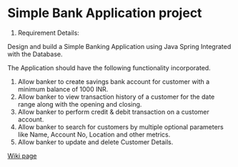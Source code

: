 # Simple Bank Application project 

1.	Requirement Details:

Design and build a Simple Banking Application using Java Spring Integrated with the Database.

The Application should have the following functionality incorporated.
1.  Allow banker to create savings bank account for customer with a minimum balance of 1000 INR.
2.  Allow banker to view transaction history of a customer for the date range along with the opening and closing.
3.	Allow banker to perform credit & debit transaction on a customer account.
4.	Allow banker to search for customers by multiple optional parameters like Name, Account No, Location and other metrics.
5.	Allow banker to update and delete Customer Details.

[Wiki page](https://github.com/I355960/Simple-Bank-Application.wiki.git)
